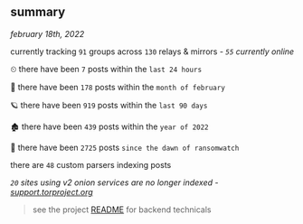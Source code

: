 
## summary
_february 18th, 2022_

currently tracking `91` groups across `130` relays & mirrors - _`55` currently online_

⏲ there have been `7` posts within the `last 24 hours`

🦈 there have been `178` posts within the `month of february`

🪐 there have been `919` posts within the `last 90 days`

🏚 there have been `439` posts within the `year of 2022`

🦕 there have been `2725` posts `since the dawn of ransomwatch`

there are `48` custom parsers indexing posts

_`20` sites using v2 onion services are no longer indexed - [support.torproject.org](https://support.torproject.org/onionservices/v2-deprecation/)_

> see the project [README](https://github.com/thetanz/ransomwatch#ransomwatch--) for backend technicals
